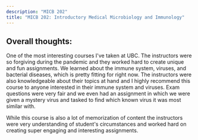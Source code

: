 ```yaml
---
description: "MICB 202"
title: "MICB 202: Introductory Medical Microbiology and Immunology"
---
```


## Overall thoughts: 

One of the most interesting courses I've taken at UBC. The instructors were so forgiving during the pandemic and they worked hard to create unique and fun assignments. We learned about the immune system, viruses, and bacterial diseases, which is pretty fitting for right now. The instructors were also knowledgeable about their topics at hand and I highly recommend this course to anyone interested in their immune system and viruses. Exam questions were very fair and we even had an assignment in which we were given a mystery virus and tasked to find which known virus it was most similar with.

While this course is also a lot of memorization of content the instructors were very understanding of student's circumstances and worked hard on creating super engaging and interesting assignments.
